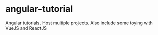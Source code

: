 # angular-tutorial
Angular tutorials. Host multiple projects. Also include some toying with VueJS and ReactJS
